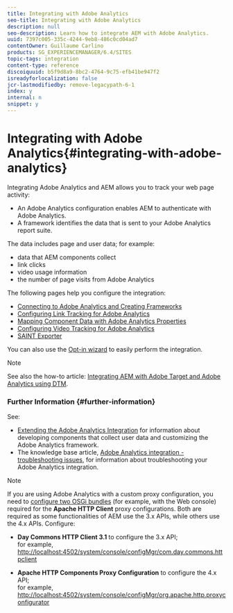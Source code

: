 ```yaml
---
title: Integrating with Adobe Analytics
seo-title: Integrating with Adobe Analytics
description: null
seo-description: Learn how to integrate AEM with Adobe Analytics.
uuid: 7397c005-335c-4244-9eb8-486c0cd04ad7
contentOwner: Guillaume Carlino
products: SG_EXPERIENCEMANAGER/6.4/SITES
topic-tags: integration
content-type: reference
discoiquuid: b5f9d8a9-8bc2-4764-9c75-efb41be947f2
isreadyforlocalization: false
jcr-lastmodifiedby: remove-legacypath-6-1
index: y
internal: n
snippet: y
---
```


# Integrating with Adobe Analytics{#integrating-with-adobe-analytics}

Integrating Adobe Analytics and AEM allows you to track your web page activity:

* An Adobe Analytics configuration enables AEM to authenticate with Adobe Analytics.   
* A framework identifies the data that is sent to your Adobe Analytics report suite.

The data includes page and user data; for example:

* data that AEM components collect
* link clicks
* video usage information  
* the number of page visits from Adobe Analytics

The following pages help you configure the integration:

* [Connecting to Adobe Analytics and Creating Frameworks](../../administering/using/adobeanalytics-connect.md)
* [Configuring Link Tracking for Adobe Analytics](../../administering/using/adobeanalytics-link.md)
* [Mapping Component Data with Adobe Analytics Properties](../../administering/using/adobeanalytics-mapping.md)
* [Configuring Video Tracking for Adobe Analytics](../../administering/using/adobeanalytics-video.md)
* [SAINT Exporter](../../administering/using/adobeanalytics-saint.md)

You can also use the [Opt-in wizard](../../administering/using/opt-in.md) to easily perform the integration.

>[!NOTE]
>
>See also the how-to article: [Integrating AEM with Adobe Target and Adobe Analytics using DTM](https://helpx.adobe.com/experience-manager/using/integrate-digital-marketing-solutions.html).

### Further Information {#further-information}

See:

* [Extending the Adobe Analytics Integration](../../developing/using/extending-analytics.md) for information about developing components that collect user data and customizing the Adobe Analytics framework.
* The knowledge base article, [Adobe Analytics integration - troubleshooting issues](http://helpx.adobe.com/experience-manager/kb/sitecatalystintegrationtroubleshooting.html), for information about troubleshooting your Adobe Analytics integration.

>[!NOTE]
>
>If you are using Adobe Analytics with a custom proxy configuration, you need to [configure two OSGi bundles](../../deploying/using/configuring-osgi.md) (for example, with the Web console) required for the **Apache HTTP Client** proxy configurations. Both are required as some functionalities of AEM use the 3.x APIs, while others use the 4.x APIs. Configure:
>
>* **Day Commons HTTP Client 3.1** to configure the 3.x API;  
>  for example, [http://localhost:4502/system/console/configMgr/com.day.commons.httpclient](http://localhost:4502/system/console/configMgr/com.day.commons.httpclient)
>
>* **Apache HTTP Components Proxy Configuration** to configure the 4.x API;  
>  for example, [http://localhost:4502/system/console/configMgr/org.apache.http.proxyconfigurator](http://localhost:4502/system/console/configMgr/org.apache.http.proxyconfigurator)
>

